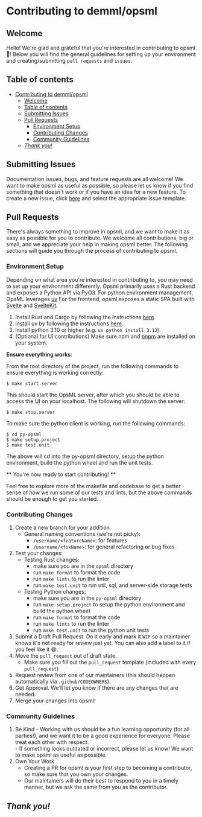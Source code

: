 # Contributing to demml/opsml

## Welcome
Hello! We're glad and grateful that you're interested in contributing to opsml :tada:! Below you will find the general guidelines for setting up your environment and creating/submitting `pull requests` and `issues`.

## Table of contents

- [Contributing to demml/opsml](#contributing-to-demmlopsml)
  - [Welcome](#welcome)
  - [Table of contents](#table-of-contents)
  - [Submitting Issues](#submitting-issues)
  - [Pull Requests](#pull-requests)
    - [Environment Setup](#environment-setup)
    - [Contributing Changes](#contributing-changes)
    - [Community Guidelines](#community-guidelines)
  - [_Thank you!_](#thank-you)


## Submitting Issues

Documentation issues, bugs, and feature requests are all welcome! We want to make opsml as useful as possible, so please let us know if you find something that doesn't work or if you have an idea for a new feature. To create a new issue, click [here](https://github.com/demml/opsml/issues/new/choose) and select the appropriate issue template.

## Pull Requests 

There's always something to improve in opsml, and we want to make it as easy as possible for you to contribute. We welcome all contributions, big or small, and we appreciate your help in making opsml better. The following sections will guide you through the process of contributing to opsml.

### Environment Setup

Depending on what area you're interested in contributing to, you may need to set up your environment differently. Opsml primarily uses a Rust backend and exposes a Python API via PyO3. For python environment management, OpsML leverages [uv](https://docs.astral.sh/uv/) For the frontend, opsml exposes a static SPA built with [Svelte](https://svelte.dev/) and [SvelteKit](https://svelte.dev/docs/kit/introduction).

1. Install Rust and Cargo by following the instructions [here](https://www.rust-lang.org/tools/install).
2. Install uv by following the instructions [here](https://docs.astral.sh/uv/getting-started/installation/).
3. Install python 3.10 or higher (e.g. `uv python install 3.12`).
4. (Optional for UI contributions) Make sure npm and [pnpm](https://pnpm.io/installation) are installed on your system.

**Ensure everything works**:

From the root directory of the project, run the following commands to ensure everything is working correctly:

```console
$ make start.server
```

This should start the OpsML server, after which you should be able to access the UI on your localhost. The following will shutdown the server:

```console
$ make stop.server
```

To make sure the python client is working, run the following commands:

```console
$ cd py-opsml
$ make setup.project
$ make test.unit
```

The above will cd into the py-opsml directory, setup the python environment, build the python wheel and run the unit tests.

** You're now ready to start contributing! **

Feel free to explore more of the makefile and codebase to get a better sense of how we run some of our tests and lints, but the above commands should be enough to get you started.

### Contributing Changes
1. Create a new branch for your addition
   * General naming conventions (we're not picky):
      * `/username/<featureName>`: for features
      * `/username/<fixName>`: for general refactoring or bug fixes
2. Test your changes:
   - Testing Rust changes:
     - make sure you are in the `opsml` directory
     - run `make format` to format the code
     - run `make lints` to run the linter
     - run `make test.unit` to run util, sql, and server-side storage tests
   - Testing Python changes:
     - make sure you are in the `py-opsml` directory
     - run `make setup.project` to setup the python environment and build the python wheel
     - run `make format` to format the code
     - run `make lints` to run the linter
     - run `make test.unit` to run the python unit tests
3. Submit a Draft Pull Request. Do it early and mark it `WIP` so a maintainer knows it's not ready for review just yet. You can also add a label to it if you feel like it :smile:.
4. Move the `pull_request` out of draft state.
   * Make sure you fill out the `pull_request` template (included with every `pull_request`)
5. Request review from one of our maintainers (this should happen automatically via `.github/CODEOWNERS`). 
6. Get Approval. We'll let you know if there are any changes that are needed. 
7. Merge your changes into opsml!


### Community Guidelines
  1. Be Kind
    - Working with us should be a fun learning opportunity (for all parties!), and we want it to be a good experience for everyone. Please treat each other with respect.  
    - If something looks outdated or incorrect, please let us know! We want to make opsml as useful as possible. 
  2. Own Your Work
     * Creating a PR for opsml is your first step to becoming a contributor, so make sure that you own your changes. 
     * Our maintainers will do their best to respond to you in a timely manner, but we ask the same from you as the contributor. 

## _Thank you!_